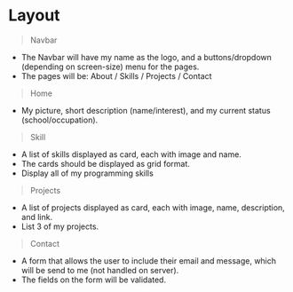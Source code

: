 # Layout

> Navbar

- The Navbar will have my name as the logo, and a buttons/dropdown (depending on screen-size) menu for the pages.
- The pages will be: About / Skills / Projects / Contact

> Home

- My picture, short description (name/interest), and my current status (school/occupation).

> Skill

- A list of skills displayed as card, each with image and name.
- The cards should be displayed as grid format.
- Display all of my programming skills

> Projects

- A list of projects displayed as card, each with image, name, description, and link.
- List 3 of my projects.

> Contact

- A form that allows the user to include their email and message, which will be send to me (not handled on server).
- The fields on the form will be validated.

